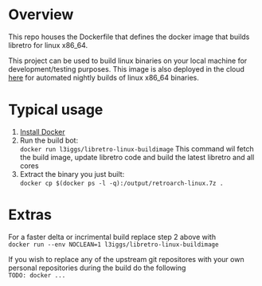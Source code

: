 # Overview
This repo houses the Dockerfile that defines the docker image that builds libretro for linux x86_64. 

This project can be used to build linux binaries on your local machine for development/testing purposes. This image is also deployed in the cloud [here](https://registry.hub.docker.com/u/l3iggs/libretro-linux-buildimage/) for automated nightly builds of linux x86_64 binaries.

# Typical usage
1. [Install Docker](http://docs.docker.com/installation/)
1. Run the build bot:  
  `docker run l3iggs/libretro-linux-buildimage`
   This command wil fetch the build image, update libretro code and build the latest libretro and all cores
1. Extract the binary you just built:  
  `docker cp $(docker ps -l -q):/output/retroarch-linux.7z .`

# Extras
For a faster delta or incrimental build replace step 2 above with  
`docker run --env NOCLEAN=1 l3iggs/libretro-linux-buildimage`

If you wish to replace any of the upstream git repositores with your own personal repositories during the build do the following  
`TODO: docker ...`
